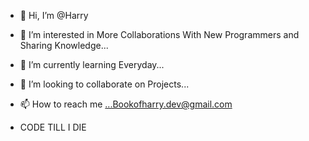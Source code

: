 - 👋 Hi, I’m @Harry
- 👀 I’m interested in More Collaborations With New Programmers and Sharing Knowledge...
- 🌱 I’m currently learning Everyday...
- 💞️ I’m looking to collaborate on Projects...
- 📫 How to reach me ...Bookofharry.dev@gmail.com

- CODE TILL I DIE
